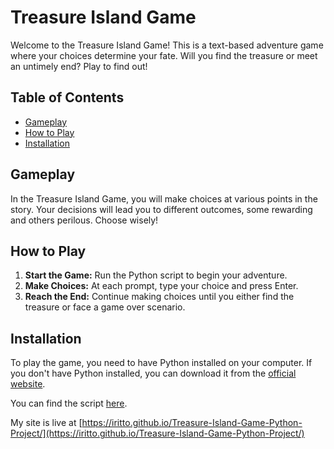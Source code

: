 # Treasure Island Game

Welcome to the Treasure Island Game! This is a text-based adventure game where your choices determine your fate. Will you find the treasure or meet an untimely end? Play to find out!

## Table of Contents
- [Gameplay](#gameplay)
- [How to Play](#how-to-play)
- [Installation](#installation)

## Gameplay

In the Treasure Island Game, you will make choices at various points in the story. Your decisions will lead you to different outcomes, some rewarding and others perilous. Choose wisely!

## How to Play

1. **Start the Game:** Run the Python script to begin your adventure.
2. **Make Choices:** At each prompt, type your choice and press Enter.
3. **Reach the End:** Continue making choices until you either find the treasure or face a game over scenario.

## Installation

To play the game, you need to have Python installed on your computer. If you don't have Python installed, you can download it from the [official website](https://www.python.org/).

You can find the script [here](https://github.com/IritTo/Treasure-Island-Game-Python-Project/blob/main/treasure_island.py).

My site is live at [https://iritto.github.io/Treasure-Island-Game-Python-Project/](https://iritto.github.io/Treasure-Island-Game-Python-Project/)
